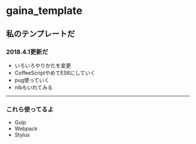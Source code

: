 # gaina_template

## 私のテンプレートだ
### 2018.4.1更新だ
- いろいろやりかたを変更
- CoffeeScriptやめてES6にしていく
- pug使っていく
- nibもいれてみる
***
### これら使ってるよ
- Gulp
- Webpack
- Stylus
